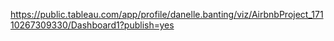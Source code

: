 https://public.tableau.com/app/profile/danelle.banting/viz/AirbnbProject_17110267309330/Dashboard1?publish=yes
